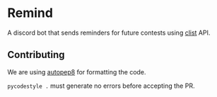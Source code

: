 # Remind

A discord bot that sends reminders for future contests using [clist](https://clist.by/) API.

## Contributing

We are using [autopep8](https://github.com/hhatto/autopep8) for formatting the code.

`pycodestyle .` must generate no errors before accepting the PR.
